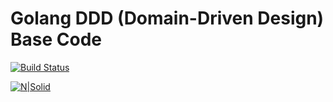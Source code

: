 # Golang DDD (Domain-Driven Design) Base Code

[![Build Status](https://travis-ci.org/joemccann/dillinger.svg?branch=master)](https://travis-ci.org/joemccann/dillinger)

[![N|Solid](https://i.ibb.co/1LP0ZB2/Software-Architecture-drawio-1.png)](https://i.ibb.co/1LP0ZB2/Software-Architecture-drawio-1.png)

